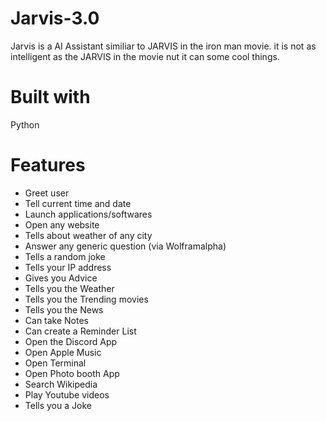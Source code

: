 # Jarvis-3.0
Jarvis is a AI Assistant similiar to JARVIS in the iron man movie.
it is not as intelligent as the JARVIS in the movie nut it can some cool things.

# Built with 
Python 

# Features 
* Greet user
* Tell current time and date
* Launch applications/softwares
* Open any website
* Tells about weather of any city
* Answer any generic question (via Wolframalpha)
* Tells a random joke
* Tells your IP address
* Gives you Advice 
* Tells you the Weather 
* Tells you the Trending movies
* Tells you the News
* Can take Notes 
* Can create a Reminder List 
* Open the Discord App
* Open Apple Music 
* Open Terminal 
* Open Photo booth App
* Search Wikipedia 
* Play Youtube videos 
* Tells you a Joke 
